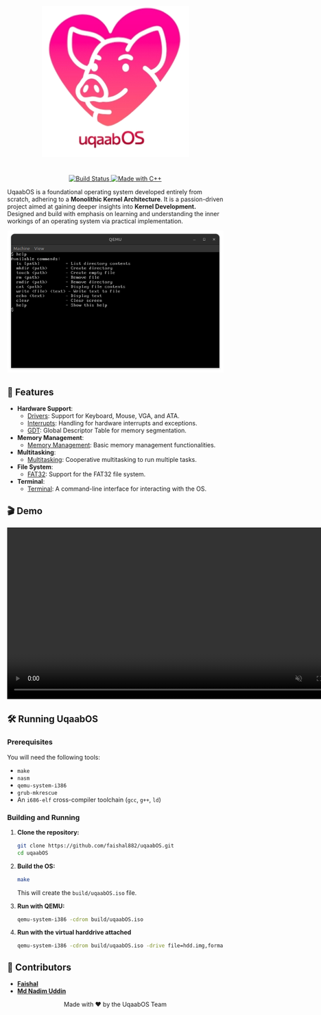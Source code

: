 <h1 align="center">
    <picture>
        <source media="(prefers-color-scheme: light)" srcset="assets/logo_2.png">
        <source media="(prefers-color-scheme: dark)" srcset="assets/logo_2.png">
        <img width="343" src="assets/logo_2.png" alt="UqaabOS">
    </picture>
</h1>

<p align="center">
    <br>
    <a href="https://github.com/faishal882/uqaabOS">
        <img src="https://img.shields.io/badge/Status-In%20Progress-yellow" alt="Build Status" />
    </a>
    <a href="https://github.com/faishal882/uqaabOS">
        <img src="https://img.shields.io/badge/Made%20with-C++-00599C?logo=c%2B%2B&logoColor=white" alt="Made with C++" />
    </a>
</p>




UqaabOS is a foundational operating system developed entirely from scratch, adhering to a **Monolithic Kernel Architecture**. It is a passion-driven project aimed at gaining deeper insights into **Kernel Development.** Designed and build with emphasis on learning and understanding the inner workings of an operating system via practical implementation.

![UqaabOS Screenshot](assets/demo_pic.png)

## 🚀 Features

-   **Hardware Support**:
    -   [Drivers](docs/drivers_doc.md): Support for Keyboard, Mouse, VGA, and ATA.
    -   [Interrupts](docs/interrupt_docs.md): Handling for hardware interrupts and exceptions.
    -   [GDT](docs/gdt_doc.md): Global Descriptor Table for memory segmentation.
-   **Memory Management**:
    -   [Memory Management](docs/memory_management_doc.md): Basic memory management functionalities.
-   **Multitasking**:
    -   [Multitasking](docs/multitasking_docs.md): Cooperative multitasking to run multiple tasks.
-   **File System**:
    -   [FAT32](docs/fat32_doc.md): Support for the FAT32 file system.
-   **Terminal**:
    -   [Terminal](docs/TERMINAL_DOC.md): A command-line interface for interacting with the OS.

## 🎬 Demo

<video src="https://raw.githubusercontent.com/faishal882/uqaabOS/main/assets/demo_video.webm" width="800" controls autoplay loop muted>
</video>

## 🛠️ Running UqaabOS

### Prerequisites

You will need the following tools:

-   `make`
-   `nasm`
-   `qemu-system-i386`
-   `grub-mkrescue`
-   An `i686-elf` cross-compiler toolchain (`gcc`, `g++`, `ld`)

### Building and Running

1.  **Clone the repository:**
    ```bash
    git clone https://github.com/faishal882/uqaabOS.git
    cd uqaabOS
    ```

2.  **Build the OS:**
    ```bash
    make 
    ```
    This will create the `build/uqaabOS.iso` file.

3.  **Run with QEMU:**
    ```bash
    qemu-system-i386 -cdrom build/uqaabOS.iso
    ```

4. **Run with the virtual harddrive attached**
    ```bash
    qemu-system-i386 -cdrom build/uqaabOS.iso -drive file=hdd.img,format=raw -boot d
    ```

## 👥 Contributors

-   **[Faishal](https://github.com/faishal882)**
-   **[Md Nadim Uddin](https://github.com/MdNadimUddin01)**

<div align="center">
Made with ❤️ by the UqaabOS Team
</div>